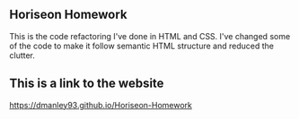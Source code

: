 ## Horiseon Homework
This is the code refactoring I've done in HTML and CSS. I've changed some of the code to make it follow semantic HTML structure and reduced the clutter.

## This is a link to the website
https://dmanley93.github.io/Horiseon-Homework
